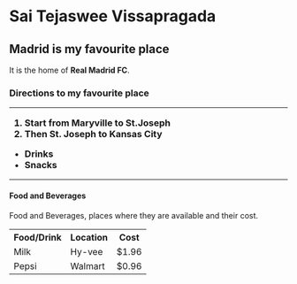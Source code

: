 <h1>Sai Tejaswee Vissapragada</h>
<h2>Madrid is my favourite place</h2>
<p>It is the home of <b>Real Madrid FC</b>.</p>
<h3> Directions to my favourite place
<hr>
<ol> <li> Start from Maryville to St.Joseph</li>
     <li>Then St. Joseph to Kansas City</li></ol>
<ul> <li>Drinks </li>
     <li>Snacks</li>
</ul>       </h3>  </hr>  
<a href=“https://github.com/TJteja/assignment2-Vissapragada/blob/main/AboutMe.md” alt="AboutMe.md"></a>
<hr><h4>Food and Beverages </h4>
<p>Food and Beverages, places where they are available and their cost.</p>
<table>
<tr>
<th> Food/Drink </th>
<th> Location </th>
 <th>Cost</th>
</tr>
<tr>
<td> Milk </td>
<td> Hy-vee </td>
 <td>$1.96  </td>
</tr>
  <tr>
  <td>Pepsi</td>
  <td>Walmart</td>
  <td>$0.96</td></tr>
</table>
</hr>
 
     
